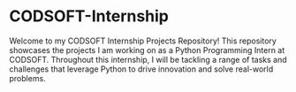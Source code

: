 # CODSOFT-Internship
Welcome to my CODSOFT Internship Projects Repository!  This repository showcases the projects I am working on as a Python Programming Intern at CODSOFT. Throughout this internship, I will be tackling a range of tasks and challenges that leverage Python to drive innovation and solve real-world problems.
